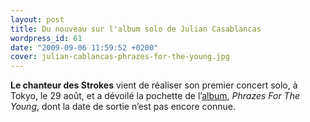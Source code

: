 ```yaml
---
layout: post
title: Du nouveau sur l'album solo de Julian Casablancas
wordpress_id: 61
date: "2009-09-06 11:59:52 +0200"
cover: julian-cablancas-phrazes-for-the-young.jpg
---
```


**Le chanteur des Strokes** vient de réaliser son premier concert solo, à Tokyo,
le 29 août, et a dévoilé la pochette de l’[album][i1], _Phrazes For The Young_,
dont la date de sortie n’est pas encore connue.

[i1]: https://www.deadrooster.org/album-solo-pour-julian-casablancas/

